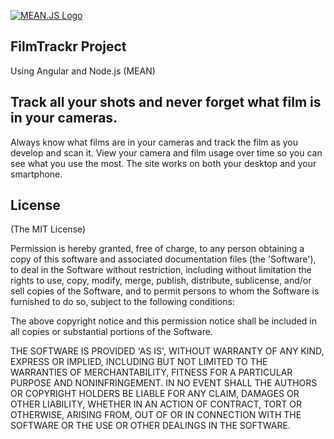 [![MEAN.JS Logo](http://meanjs.org/img/logo-small.png)](http://meanjs.org/)

## FilmTrackr Project
Using Angular and Node.js (MEAN)

## Track all your shots and never forget what film is in your cameras.
Always know what films are in your cameras and track the film as you develop and scan it. View your camera and film usage over time so you can see what you use the most. The site works on both your desktop and your smartphone.

## License
(The MIT License)

Permission is hereby granted, free of charge, to any person obtaining
a copy of this software and associated documentation files (the
'Software'), to deal in the Software without restriction, including
without limitation the rights to use, copy, modify, merge, publish,
distribute, sublicense, and/or sell copies of the Software, and to
permit persons to whom the Software is furnished to do so, subject to
the following conditions:

The above copyright notice and this permission notice shall be
included in all copies or substantial portions of the Software.

THE SOFTWARE IS PROVIDED 'AS IS', WITHOUT WARRANTY OF ANY KIND,
EXPRESS OR IMPLIED, INCLUDING BUT NOT LIMITED TO THE WARRANTIES OF
MERCHANTABILITY, FITNESS FOR A PARTICULAR PURPOSE AND NONINFRINGEMENT.
IN NO EVENT SHALL THE AUTHORS OR COPYRIGHT HOLDERS BE LIABLE FOR ANY
CLAIM, DAMAGES OR OTHER LIABILITY, WHETHER IN AN ACTION OF CONTRACT,
TORT OR OTHERWISE, ARISING FROM, OUT OF OR IN CONNECTION WITH THE
SOFTWARE OR THE USE OR OTHER DEALINGS IN THE SOFTWARE.
